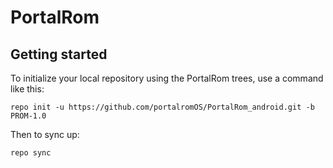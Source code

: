 PortalRom
===========

Getting started
---------------

To initialize your local repository using the PortalRom trees, use a command like this:
```
repo init -u https://github.com/portalromOS/PortalRom_android.git -b PROM-1.0
```
Then to sync up:
```
repo sync
```


